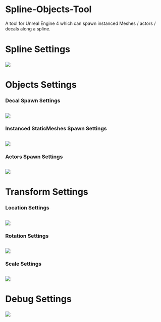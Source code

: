 # Spline-Objects-Tool
 A tool for Unreal Engine 4 which can spawn instanced Meshes / actors / decals along a spline.
 
 # Spline Settings<h3>
 ![](https://github.com/Louis1351/Spline-Objects-Tool/blob/master/Images/Spline_Settings.PNG)
 
 # Objects Settings<h3>
 
 ### Decal Spawn Settings<h2>
 ![](https://github.com/Louis1351/Spline-Objects-Tool/blob/master/Images/Decals_Settings.PNG)
 
 ### Instanced StaticMeshes Spawn Settings<h2>
 ![](https://github.com/Louis1351/Spline-Objects-Tool/blob/master/Images/InstancedStaticMeshes_Settings.PNG)
 
 ### Actors Spawn Settings<h2>
 ![](https://github.com/Louis1351/Spline-Objects-Tool/blob/master/Images/Actors_Settings.PNG)

# Transform Settings<h3>
 
### Location Settings<h2>
![](https://github.com/Louis1351/Spline-Objects-Tool/blob/master/Images/Location_Settings.PNG)
 
### Rotation Settings<h2>
![](https://github.com/Louis1351/Spline-Objects-Tool/blob/master/Images/Rotation_Settings.PNG)
 
### Scale Settings<h2>
![](https://github.com/Louis1351/Spline-Objects-Tool/blob/master/Images/Scale_Settings.PNG)
 
# Debug Settings<h3>
![](https://github.com/Louis1351/Spline-Objects-Tool/blob/master/Images/Debug_Settings.PNG)
